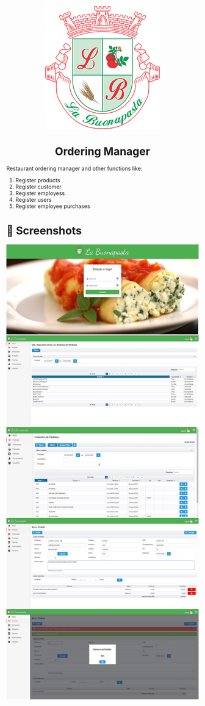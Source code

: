 <div align="center">
  <img src="./src/main/webapp/resources/imagens/brasao_login.png"/>
  <h1> Ordering Manager </h1>
</div>

Restaurant ordering manager and other functions like:

1. Register products
2. Register customer
3. Register employess
4. Register users
5. Register employee purchases

# 📸 Screenshots

![web_home](.github/assets/login.jpg)
![web_home](.github/assets/home.jpg)
![web_home](.github/assets/pedidos_home.jpg)
![web_home](.github/assets/pedidos_novo.jpg)
![web_home](.github/assets/pedidos_feito.jpg)
